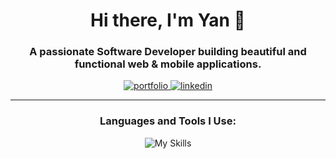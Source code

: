<h1 align="center">Hi there, I'm Yan 👋</h1>
<h3 align="center">A passionate Software Developer building beautiful and functional web & mobile applications.</h3>


<p align="center">
  <a href="[waiyanphoneaant.com](https://www.waiyanphoneaant.com/)" target="_blank">
    <img src="https://img.shields.io/badge/My_Portfolio-000000?style=for-the-badge&logo=ko-fi&logoColor=white" alt="portfolio"/>
  </a>
  <a href="https://www.linkedin.com/in/wai-yan-phone-aant-a9b370273" target="_blank">
    <img src="https://img.shields.io/badge/LinkedIn-0077B5?style=for-the-badge&logo=linkedin&logoColor=white" alt="linkedin"/>
  </a>
</p>

---

<h3 align="center">Languages and Tools I Use:</h3>

<p align="center"> 
  <img src="https://skillicons.dev/icons?i=html,css,javascript,typescript,php,cs,dart,bootstrap,tailwind,alpinejs,vue,nextjs,nodejs,express,nestjs,laravel,flutter,mysql,sqlite&perline=9" alt="My Skills"/>
</p>
